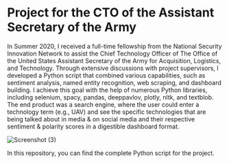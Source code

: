 # Project for the CTO of the Assistant Secretary of the Army

In Summer 2020, I received a full-time fellowship from the National Security Innovation Network to assist the Chief Technology Officer of The Office of the United States Assistant Secretary of the Army for Acquisition, Logistics, and Technology. Through extensive discussions with project supervisors, I developed a Python script that combined various capabilities, such as sentiment analysis, named entity recognition, web scraping, and dashboard building. I achieve this goal with the help of numerous Python libraries, including selenium, spacy, pandas, deeppavlov, plotly, nltk, and textblob. The end product was a search engine, where the user could enter a technology term (e.g., UAV) and see the specific technologies that are being talked about in media & on social media and their respective sentiment & polarity scores in a digestible dashboard format.

![Screenshot (3)](https://user-images.githubusercontent.com/63028345/234748534-91cef0d2-d113-4582-b757-c38bafbae7e4.png)

In this repository, you can find the complete Python script for the project.
